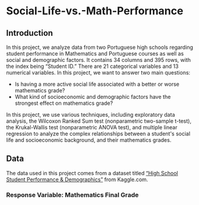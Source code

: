 # Social-Life-vs.-Math-Performance


## Introduction

In this project, we analyze data from two Portuguese high schools regarding student performance in Mathematics and Portuguese courses as well as social and demographic factors. It contains 34 columns and 395 rows, with the index being “Student ID.” There are 21 categorical variables and 13 numerical variables. In this project, we want to answer two main questions:

* Is having a more active social life associated with a better or worse mathematics grade?
* What kind of socioeconomic and demographic factors have the strongest effect on mathematics grade?

In this project, we use various techniques, including exploratory data analysis, the Wilcoxon Ranked Sum test (nonparametric two-sample t-test), the Krukal-Wallis test (nonparametric ANOVA test), and multiple linear regression to analyze the complex relationships between a student's social life and socioeconomic background, and their mathematics grades. 

## Data

The data used in this project comes from a dataset titled [“High School Student Performance & Demographics”](https://www.kaggle.com/datasets/dillonmyrick/high-school-student-performance-and-demographics) from Kaggle.com.

### Response Variable: Mathematics Final Grade




